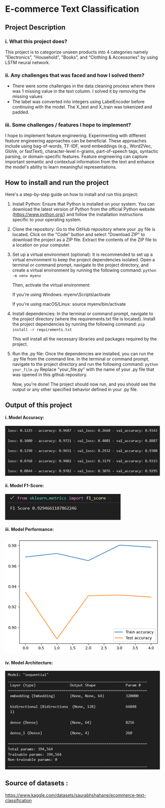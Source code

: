# E-commerce Text Classification

## Project Description
### i.	What this project does?
This project is to categorize unseen products into 4 categories namely "Electronics”, "Household”, "Books”, and “Clothing & Accessories” by using LSTM neural network.
### ii.	Any challenges that was faced and how I solved them?
- There were some challenges in the data cleaning process where there was 1 missing value in the text column. I solved it by removing the missing values
- The label was converted into integers using LabelEncoder before continuing with the model. The X_text and X_train was tokenized and padded. 
### iii.	Some challenges / features I hope to implement?
I hope to implement feature engineering. Experimenting with different feature engineering approaches can be beneficial. These approaches include using bag-of-words, TF-IDF, word embeddings (e.g., Word2Vec, GloVe, or fastText), character-level n-grams, part-of-speech tags, syntactic parsing, or domain-specific features. Feature engineering can capture important semantic and contextual information from the text and enhance the model's ability to learn meaningful representations.
## How to install and run the project 
Here's a step-by-step guide on how to install and run this project:

1. Install Python: Ensure that Python is installed on your system. You can download the latest version of Python from the official Python website (https://www.python.org/) and follow the installation instructions specific to your operating system.

2. Clone the repository: Go to the GitHub repository where your .py file is located. Click on the "Code" button and select "Download ZIP" to download the project as a ZIP file. Extract the contents of the ZIP file to a location on your computer.

3. Set up a virtual environment (optional): It is recommended to set up a virtual environment to keep the project dependencies isolated. Open a terminal or command prompt, navigate to the project directory, and create a virtual environment by running the following command: ``python -m venv myenv``

   Then, activate the virtual environment:

   If you're using Windows: myenv\Scripts\activate

   If you're using macOS/Linux: source myenv/bin/activate

4. Install dependencies: In the terminal or command prompt, navigate to the project directory (where the requirements.txt file is located). Install the project dependencies by running the following command: ``pip install -r requirements.txt``

   This will install all the necessary libraries and packages required by the project.

5. Run the .py file: Once the dependencies are installed, you can run the .py file from the command line. In the terminal or command prompt, navigate to the project directory and run the following command: ``python your_file.py``
   Replace "your_file.py" with the name of your .py file that was opened in this github repository.

   Now, you're done! The project should now run, and you should see the output or any other specified behavior defined in your .py file.

## Output of this project
#### i. Model Accuracy:

![Alt Text](https://raw.githubusercontent.com/najat321/ypai03_ecommerce_text_classification/main/Accuracy_model.PNG)

#### ii. Model F1-Score:

![Alt Text](https://raw.githubusercontent.com/najat321/ypai03_ecommerce_text_classification/main/F1%20Score_model.PNG)

#### iii. Model Performance:

 ![Alt Text](https://raw.githubusercontent.com/najat321/ypai03_ecommerce_text_classification/main/Model_performance.png)
 
#### iv. Model Architecture:

 ![Alt Text](https://raw.githubusercontent.com/najat321/ypai03_ecommerce_text_classification/main/Model%20architecture.PNG)

## Source of datasets : 
https://www.kaggle.com/datasets/saurabhshahane/ecommerce-text-classification


